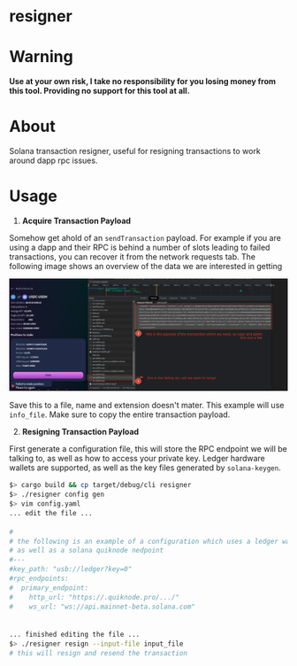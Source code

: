 # resigner

# Warning

**Use at your own risk, I take  no responsibility for you losing money from this tool. Providing no support for this tool at all.**

# About

Solana transaction resigner, useful for resigning transactions to work around dapp rpc issues.

# Usage

1) **Acquire Transaction Payload**

Somehow get ahold of an `sendTransaction` payload. For example if you are using a dapp and their RPC is behind a number of slots leading to failed transactions, you can recover it from the network requests tab. The following image shows an overview of the data we are interested in getting

![](./info.png)


Save this to a file, name and extension doesn't mater. This example will use `info_file`. Make sure to copy the entire transaction payload.

2) **Resigning Transaction Payload**

First generate a configuration file, this will store the RPC endpoint we will be talking to, as well as how to access your private key. Ledger hardware wallets are supported, as well as the key files  generated by `solana-keygen`.

```sh
$> cargo build && cp target/debug/cli resigner
$> ./resigner config gen
$> vim config.yaml
... edit the file ...

#
# the following is an example of a configuration which uses a ledger wallet
# as well as a solana quiknode nedpoint
#---
#key_path: "usb://ledger?key=0"
#rpc_endpoints:
#  primary_endpoint:
#    http_url: "https://.quiknode.pro/.../"
#    ws_url: "ws://api.mainnet-beta.solana.com"


... finished editing the file ...
$> ./resigner resign --input-file input_file
# this will resign and resend the transaction
```